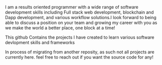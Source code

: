 I am a results oriented programmer with a wide range of software development skills including Full stack web development, blockchain and Dapp development,
and various workflow solutions.I look forward to being able to discuss a position on your team and growing my career with you as we make the world 
a better place, one block at a time!

This github Contains the projects I have created to learn various software devlopment skills and frameworks 

In process of migrating from another reposity, as such not all projects are currently here. feel free to reach out if you want the source code for any!
